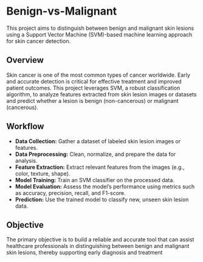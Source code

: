 # Benign-vs-Malignant

This project aims to distinguish between benign and malignant skin lesions using a Support Vector Machine (SVM)-based machine learning approach for skin cancer detection.

## Overview

Skin cancer is one of the most common types of cancer worldwide. Early and accurate detection is critical for effective treatment and improved patient outcomes. This project leverages SVM, a robust classification algorithm, to analyze features extracted from skin lesion images or datasets and predict whether a lesion is benign (non-cancerous) or malignant (cancerous).

## Workflow

- **Data Collection:** Gather a dataset of labeled skin lesion images or features.
- **Data Preprocessing:** Clean, normalize, and prepare the data for analysis.
- **Feature Extraction:** Extract relevant features from the images (e.g., color, texture, shape).
- **Model Training:** Train an SVM classifier on the processed data.
- **Model Evaluation:** Assess the model’s performance using metrics such as accuracy, precision, recall, and F1-score.
- **Prediction:** Use the trained model to classify new, unseen skin lesion data.

## Objective

The primary objective is to build a reliable and accurate tool that can assist healthcare professionals in distinguishing between benign and malignant skin lesions, thereby supporting early diagnosis and treatment